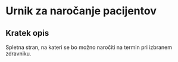 # Urnik za naročanje pacijentov

## Kratek opis

Spletna stran, na kateri se bo možno naročiti na termin pri izbranem zdravniku.
